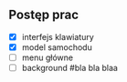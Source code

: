  ## Postęp prac
 - [x] interfejs klawiatury
 - [x] model samochodu
 - [ ] menu główne
 - [ ] background
 #bla bla blaa
